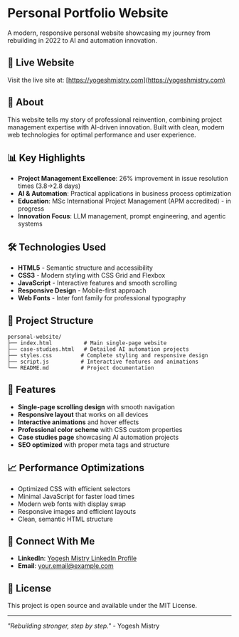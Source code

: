 # Personal Portfolio Website

A modern, responsive personal website showcasing my journey from rebuilding in 2022 to AI and automation innovation.

## 🚀 Live Website
Visit the live site at: [https://yogeshmistry.com](https://yogeshmistry.com)

## 🎯 About
This website tells my story of professional reinvention, combining project management expertise with AI-driven innovation. Built with clean, modern web technologies for optimal performance and user experience.

## 📊 Key Highlights
- **Project Management Excellence**: 26% improvement in issue resolution times (3.8→2.8 days)
- **AI & Automation**: Practical applications in business process optimization
- **Education**: MSc International Project Management (APM accredited) - in progress
- **Innovation Focus**: LLM management, prompt engineering, and agentic systems

## 🛠️ Technologies Used
- **HTML5** - Semantic structure and accessibility
- **CSS3** - Modern styling with CSS Grid and Flexbox
- **JavaScript** - Interactive features and smooth scrolling
- **Responsive Design** - Mobile-first approach
- **Web Fonts** - Inter font family for professional typography

## 📁 Project Structure
```
personal-website/
├── index.html          # Main single-page website
├── case-studies.html   # Detailed AI automation projects
├── styles.css         # Complete styling and responsive design
├── script.js          # Interactive features and animations
└── README.md          # Project documentation
```

## 🎨 Features
- **Single-page scrolling design** with smooth navigation
- **Responsive layout** that works on all devices
- **Interactive animations** and hover effects
- **Professional color scheme** with CSS custom properties
- **Case studies page** showcasing AI automation projects
- **SEO optimized** with proper meta tags and structure

## 📈 Performance Optimizations
- Optimized CSS with efficient selectors
- Minimal JavaScript for faster load times
- Modern web fonts with display swap
- Responsive images and efficient layouts
- Clean, semantic HTML structure

## 🔗 Connect With Me
- **LinkedIn**: [Yogesh Mistry LinkedIn Profile](https://www.linkedin.com/in/yogeshmistry1981)
- **Email**: your.email@example.com

## 📝 License
This project is open source and available under the MIT License.

---

*"Rebuilding stronger, step by step."* - Yogesh Mistry